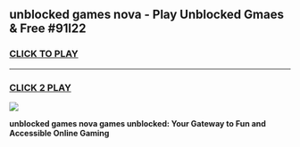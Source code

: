 
## unblocked games nova - Play Unblocked Gmaes & Free #91l22
<h3>
<a href="https://news.freeplayer.one?title=unblocked_games_nova&ref=26F">CLICK TO PLAY</a></h3>
<hr>

<h3>
<a href="https://news.freeplayer.one?title=unblocked_games_nova&ref=26F">CLICK 2 PLAY</a>
  
</h3>

<a href="https://news.freeplayer.one?title=unblocked_games_nova&ref=26F/"><img src="https://clearcache.store/games.png"></a>


**unblocked games nova games unblocked: Your Gateway to Fun and Accessible Online Gaming**
